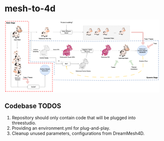 # mesh-to-4d
![Methodology](assets/methodology.png)

## Codebase TODOS

1. Repository should only contain code that will be plugged into threestudio.
3. Providing an environment.yml for plug-and-play.
2. Cleanup unused parameters, configurations from DreamMesh4D.